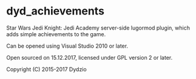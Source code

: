 # dyd_achievements

Star Wars Jedi Knight: Jedi Academy server-side lugormod plugin, which adds simple achievements to the game.

Can be opened using Visual Studio 2010 or later.

Open sourced on 15.12.2017, licensed under GPL version 2 or later.

Copyright (C) 2015-2017 Dydzio
